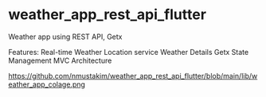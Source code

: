 # weather_app_rest_api_flutter

Weather app using REST API, Getx

Features:
Real-time Weather
Location service
Weather Details
Getx State Management
MVC Architecture


https://github.com/nmustakim/weather_app_rest_api_flutter/blob/main/lib/weather_app_colage.png
